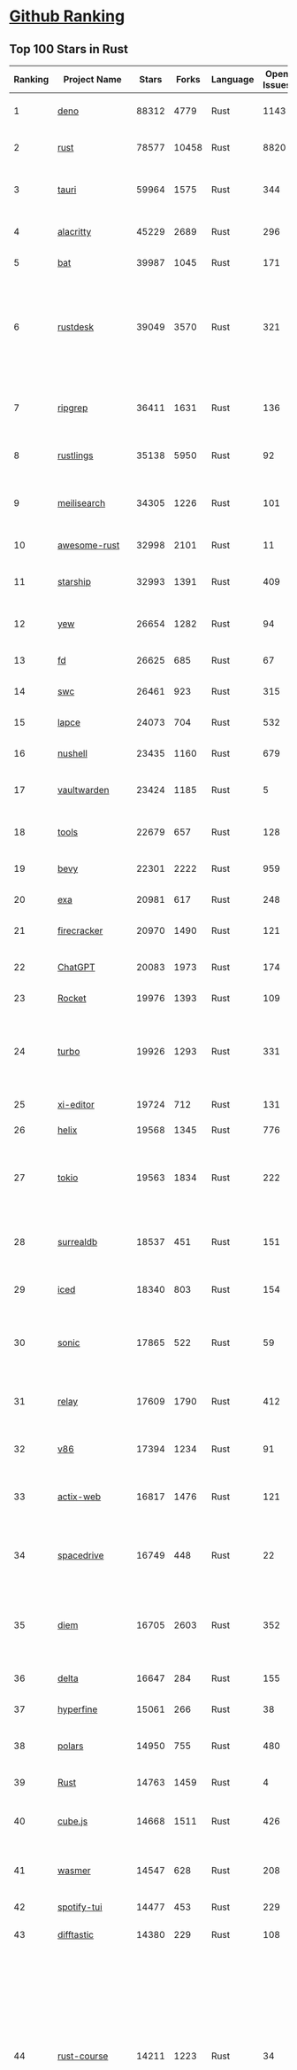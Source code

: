[Github Ranking](../README.md)
==========

## Top 100 Stars in Rust

| Ranking | Project Name | Stars | Forks | Language | Open Issues | Description | Last Commit |
| ------- | ------------ | ----- | ----- | -------- | ----------- | ----------- | ----------- |
| 1 | [deno](https://github.com/denoland/deno) | 88312 | 4779 | Rust | 1143 | A modern runtime for JavaScript and TypeScript. | 2023-03-07T09:28:30Z |
| 2 | [rust](https://github.com/rust-lang/rust) | 78577 | 10458 | Rust | 8820 | Empowering everyone to build reliable and efficient software. | 2023-03-07T09:48:47Z |
| 3 | [tauri](https://github.com/tauri-apps/tauri) | 59964 | 1575 | Rust | 344 | Build smaller, faster, and more secure desktop applications with a web frontend. | 2023-03-06T23:43:29Z |
| 4 | [alacritty](https://github.com/alacritty/alacritty) | 45229 | 2689 | Rust | 296 | A cross-platform, OpenGL terminal emulator. | 2023-03-06T07:19:58Z |
| 5 | [bat](https://github.com/sharkdp/bat) | 39987 | 1045 | Rust | 171 | A cat(1) clone with wings. | 2023-03-04T15:51:40Z |
| 6 | [rustdesk](https://github.com/rustdesk/rustdesk) | 39049 | 3570 | Rust | 321 | Open source virtual / remote desktop infrastructure for everyone! The open source TeamViewer alternative. Display and control your PC and Android devices from anywhere at anytime. | 2023-03-07T09:56:18Z |
| 7 | [ripgrep](https://github.com/BurntSushi/ripgrep) | 36411 | 1631 | Rust | 136 | ripgrep recursively searches directories for a regex pattern while respecting your gitignore | 2023-03-02T00:20:35Z |
| 8 | [rustlings](https://github.com/rust-lang/rustlings) | 35138 | 5950 | Rust | 92 | :crab: Small exercises to get you used to reading and writing Rust code! | 2023-03-06T16:06:52Z |
| 9 | [meilisearch](https://github.com/meilisearch/meilisearch) | 34305 | 1226 | Rust | 101 | A lightning-fast search engine that fits effortlessly into your apps, websites, and workflow. | 2023-03-07T09:34:01Z |
| 10 | [awesome-rust](https://github.com/rust-unofficial/awesome-rust) | 32998 | 2101 | Rust | 11 | A curated list of Rust code and resources. | 2023-03-07T07:39:46Z |
| 11 | [starship](https://github.com/starship/starship) | 32993 | 1391 | Rust | 409 | ☄🌌️  The minimal, blazing-fast, and infinitely customizable prompt for any shell! | 2023-03-06T20:38:46Z |
| 12 | [yew](https://github.com/yewstack/yew) | 26654 | 1282 | Rust | 94 | Rust / Wasm framework for building client web apps | 2023-03-05T01:47:29Z |
| 13 | [fd](https://github.com/sharkdp/fd) | 26625 | 685 | Rust | 67 | A simple, fast and user-friendly alternative to 'find' | 2023-03-07T03:38:48Z |
| 14 | [swc](https://github.com/swc-project/swc) | 26461 | 923 | Rust | 315 | Rust-based platform for the Web | 2023-03-07T06:29:52Z |
| 15 | [lapce](https://github.com/lapce/lapce) | 24073 | 704 | Rust | 532 | Lightning-fast and Powerful Code Editor written in Rust | 2023-03-07T06:39:28Z |
| 16 | [nushell](https://github.com/nushell/nushell) | 23435 | 1160 | Rust | 679 | A new type of shell | 2023-03-07T02:10:25Z |
| 17 | [vaultwarden](https://github.com/dani-garcia/vaultwarden) | 23424 | 1185 | Rust | 5 | Unofficial Bitwarden compatible server written in Rust, formerly known as bitwarden_rs | 2023-03-07T08:17:52Z |
| 18 | [tools](https://github.com/rome/tools) | 22679 | 657 | Rust | 128 | Unified developer tools for JavaScript, TypeScript, and the web | 2023-03-07T09:46:25Z |
| 19 | [bevy](https://github.com/bevyengine/bevy) | 22301 | 2222 | Rust | 959 | A refreshingly simple data-driven game engine built in Rust | 2023-03-07T08:36:55Z |
| 20 | [exa](https://github.com/ogham/exa) | 20981 | 617 | Rust | 248 | A modern replacement for ‘ls’. | 2023-03-01T19:49:40Z |
| 21 | [firecracker](https://github.com/firecracker-microvm/firecracker) | 20970 | 1490 | Rust | 121 | Secure and fast microVMs for serverless computing. | 2023-03-07T10:03:43Z |
| 22 | [ChatGPT](https://github.com/lencx/ChatGPT) | 20083 | 1973 | Rust | 174 | 🔮 ChatGPT Desktop Application (Mac, Windows and Linux) | 2023-03-06T08:28:08Z |
| 23 | [Rocket](https://github.com/SergioBenitez/Rocket) | 19976 | 1393 | Rust | 109 | A web framework for Rust. | 2023-02-26T10:55:34Z |
| 24 | [turbo](https://github.com/vercel/turbo) | 19926 | 1293 | Rust | 331 | Incremental bundler and build system optimized for JavaScript and TypeScript, written in Rust – including Turbopack and Turborepo. | 2023-03-07T09:42:04Z |
| 25 | [xi-editor](https://github.com/xi-editor/xi-editor) | 19724 | 712 | Rust | 131 | A modern editor with a backend written in Rust. | 2023-02-01T16:30:16Z |
| 26 | [helix](https://github.com/helix-editor/helix) | 19568 | 1345 | Rust | 776 | A post-modern modal text editor. | 2023-03-07T07:23:08Z |
| 27 | [tokio](https://github.com/tokio-rs/tokio) | 19563 | 1834 | Rust | 222 | A runtime for writing reliable asynchronous applications with Rust. Provides I/O, networking, scheduling, timers, ... | 2023-03-07T02:29:21Z |
| 28 | [surrealdb](https://github.com/surrealdb/surrealdb) | 18537 | 451 | Rust | 151 | A scalable, distributed, collaborative, document-graph database, for the realtime web | 2023-03-07T09:53:57Z |
| 29 | [iced](https://github.com/iced-rs/iced) | 18340 | 803 | Rust | 154 | A cross-platform GUI library for Rust, inspired by Elm | 2023-03-07T06:24:41Z |
| 30 | [sonic](https://github.com/valeriansaliou/sonic) | 17865 | 522 | Rust | 59 | 🦔 Fast, lightweight & schema-less search backend. An alternative to Elasticsearch that runs on a few MBs of RAM. | 2023-01-08T19:14:14Z |
| 31 | [relay](https://github.com/facebook/relay) | 17609 | 1790 | Rust | 412 | Relay is a JavaScript framework for building data-driven React applications. | 2023-03-06T21:05:15Z |
| 32 | [v86](https://github.com/copy/v86) | 17394 | 1234 | Rust | 91 | x86 virtualization in your browser, recompiling x86 to wasm on the fly | 2023-03-07T02:16:19Z |
| 33 | [actix-web](https://github.com/actix/actix-web) | 16817 | 1476 | Rust | 121 | Actix Web is a powerful, pragmatic, and extremely fast web framework for Rust. | 2023-03-02T17:11:46Z |
| 34 | [spacedrive](https://github.com/spacedriveapp/spacedrive) | 16749 | 448 | Rust | 22 | Spacedrive is an open source cross-platform file explorer, powered by a virtual distributed filesystem written in Rust. | 2023-03-07T09:15:26Z |
| 35 | [diem](https://github.com/diem/diem) | 16705 | 2603 | Rust | 352 | Diem’s mission is to build a trusted and innovative financial network that empowers people and businesses around the world. | 2023-03-07T09:13:40Z |
| 36 | [delta](https://github.com/dandavison/delta) | 16647 | 284 | Rust | 155 | A syntax-highlighting pager for git, diff, and grep output | 2023-03-07T01:42:22Z |
| 37 | [hyperfine](https://github.com/sharkdp/hyperfine) | 15061 | 266 | Rust | 38 | A command-line benchmarking tool | 2023-03-07T03:26:11Z |
| 38 | [polars](https://github.com/pola-rs/polars) | 14950 | 755 | Rust | 480 | Fast multi-threaded, hybrid-out-of-core DataFrame library in Rust \| Python \| Node.js | 2023-03-07T08:25:24Z |
| 39 | [Rust](https://github.com/TheAlgorithms/Rust) | 14763 | 1459 | Rust | 4 |  All Algorithms implemented in Rust  | 2023-03-03T12:04:11Z |
| 40 | [cube.js](https://github.com/cube-js/cube.js) | 14668 | 1511 | Rust | 426 | 📊  Cube — The Semantic Layer for Building Data Applications | 2023-03-07T08:54:54Z |
| 41 | [wasmer](https://github.com/wasmerio/wasmer) | 14547 | 628 | Rust | 208 | 🚀 The leading WebAssembly Runtime supporting WASI and Emscripten | 2023-03-07T09:23:23Z |
| 42 | [spotify-tui](https://github.com/Rigellute/spotify-tui) | 14477 | 453 | Rust | 229 | Spotify for the terminal written in Rust 🚀 | 2023-01-20T22:39:05Z |
| 43 | [difftastic](https://github.com/Wilfred/difftastic) | 14380 | 229 | Rust | 108 | a structural diff that understands syntax 🟥🟩 | 2023-03-06T19:37:52Z |
| 44 | [rust-course](https://github.com/sunface/rust-course) | 14211 | 1223 | Rust | 34 | “连续六年成为全世界最受喜爱的语言，无 GC 也无需手动内存管理、极高的性能和安全性、过程/OO/函数式编程、优秀的包管理、JS 未来基石" — 工作之余的第二语言来试试 Rust 吧。<<Rust语言圣经>>拥有全面且深入的讲解、生动贴切的示例、德芙般丝滑的内容，甚至还有JS程序员关注的 WASM 和 Deno 等专题。这可能是目前最用心的 Rust 中文学习教程 / Book  | 2023-03-07T03:12:40Z |
| 45 | [coreutils](https://github.com/uutils/coreutils) | 14179 | 986 | Rust | 190 | Cross-platform Rust rewrite of the GNU coreutils | 2023-03-07T09:20:57Z |
| 46 | [egui](https://github.com/emilk/egui) | 13800 | 982 | Rust | 355 | egui: an easy-to-use immediate mode GUI in Rust that runs on both web and native | 2023-03-06T02:22:08Z |
| 47 | [RustPython](https://github.com/RustPython/RustPython) | 13800 | 930 | Rust | 224 | A Python Interpreter written in Rust | 2023-03-07T09:55:06Z |
| 48 | [anki](https://github.com/ankitects/anki) | 13384 | 1674 | Rust | 108 | Anki for desktop computers | 2023-03-07T06:28:24Z |
| 49 | [vector](https://github.com/vectordotdev/vector) | 12892 | 1031 | Rust | 1611 | A high-performance observability data pipeline. | 2023-03-07T05:00:29Z |
| 50 | [tikv](https://github.com/tikv/tikv) | 12763 | 1924 | Rust | 978 | Distributed transactional key-value database, originally created to complement TiDB | 2023-03-07T09:26:26Z |
| 51 | [mdBook](https://github.com/rust-lang/mdBook) | 12714 | 1299 | Rust | 360 | Create book from markdown files. Like Gitbook but implemented in Rust | 2023-03-05T15:06:44Z |
| 52 | [navi](https://github.com/denisidoro/navi) | 12555 | 453 | Rust | 48 | An interactive cheatsheet tool for the command-line | 2023-03-05T11:12:33Z |
| 53 | [gitui](https://github.com/extrawurst/gitui) | 12480 | 393 | Rust | 104 | Blazing 💥 fast terminal-ui for git written in rust 🦀 | 2023-03-06T20:40:06Z |
| 54 | [Pake](https://github.com/tw93/Pake) | 11903 | 892 | Rust | 3 | 🤱🏻 Turn any webpage into a desktop app with Rust.  🤱🏻 很简单的用 Rust 打包网页生成很小的桌面 App | 2023-03-06T12:52:28Z |
| 55 | [book](https://github.com/rust-lang/book) | 11672 | 2746 | Rust | 171 | The Rust Programming Language | 2023-03-05T14:21:30Z |
| 56 | [wasmtime](https://github.com/bytecodealliance/wasmtime) | 11642 | 932 | Rust | 489 | A fast and secure runtime for WebAssembly | 2023-03-07T09:35:40Z |
| 57 | [ruffle](https://github.com/ruffle-rs/ruffle) | 11578 | 589 | Rust | 2318 | A Flash Player emulator written in Rust | 2023-03-07T06:01:14Z |
| 58 | [carbonyl](https://github.com/fathyb/carbonyl) | 11521 | 251 | Rust | 28 | Chromium running inside your terminal | 2023-02-26T21:31:10Z |
| 59 | [rust-analyzer](https://github.com/rust-lang/rust-analyzer) | 11520 | 1185 | Rust | 1187 | A Rust compiler front-end for IDEs | 2023-03-07T09:49:52Z |
| 60 | [hyper](https://github.com/hyperium/hyper) | 11351 | 1339 | Rust | 177 | An HTTP library for Rust | 2023-03-06T23:37:46Z |
| 61 | [tree-sitter](https://github.com/tree-sitter/tree-sitter) | 11050 | 644 | Rust | 347 | An incremental parsing system for programming tools | 2023-03-05T22:11:10Z |
| 62 | [static-analysis](https://github.com/analysis-tools-dev/static-analysis) | 10955 | 1232 | Rust | 0 | ⚙️ A curated list of static analysis (SAST) tools and linters for all programming languages, config files, build tools, and more. The focus is on tools which improve code quality. | 2023-03-06T22:19:28Z |
| 63 | [just](https://github.com/casey/just) | 10914 | 274 | Rust | 163 | 🤖 Just a command runner | 2023-03-06T05:10:11Z |
| 64 | [clap](https://github.com/clap-rs/clap) | 10823 | 893 | Rust | 210 | A full featured, fast Command Line Argument Parser for Rust | 2023-03-04T21:13:50Z |
| 65 | [fnm](https://github.com/Schniz/fnm) | 10799 | 306 | Rust | 90 | 🚀 Fast and simple Node.js version manager, built in Rust | 2023-03-07T05:32:37Z |
| 66 | [comprehensive-rust](https://github.com/google/comprehensive-rust) | 10551 | 481 | Rust | 37 | This is the Rust course used by the Android team at Google. It provides you the material to quickly teach Rust to everyone. | 2023-03-07T09:45:55Z |
| 67 | [rust-raspberrypi-OS-tutorials](https://github.com/rust-embedded/rust-raspberrypi-OS-tutorials) | 10519 | 629 | Rust | 1 | :books: Learn to write an embedded OS in Rust :crab: | 2023-03-02T23:55:59Z |
| 68 | [zola](https://github.com/getzola/zola) | 10452 | 742 | Rust | 150 | A fast static site generator in a single binary with everything built-in. https://www.getzola.org | 2023-03-06T21:25:34Z |
| 69 | [zellij](https://github.com/zellij-org/zellij) | 10422 | 315 | Rust | 385 | A terminal workspace with batteries included | 2023-03-07T09:25:53Z |
| 70 | [solana](https://github.com/solana-labs/solana) | 10083 | 2786 | Rust | 793 | Web-Scale Blockchain for fast, secure, scalable, decentralized apps and marketplaces. | 2023-03-07T08:12:41Z |
| 71 | [diesel](https://github.com/diesel-rs/diesel) | 10004 | 876 | Rust | 93 | A safe, extensible ORM and Query Builder for Rust | 2023-03-05T11:43:41Z |
| 72 | [ruff](https://github.com/charliermarsh/ruff) | 10000 | 309 | Rust | 208 | An extremely fast Python linter, written in Rust. | 2023-03-07T06:18:16Z |
| 73 | [cargo](https://github.com/rust-lang/cargo) | 9949 | 1945 | Rust | 1352 | The Rust package manager | 2023-03-07T10:00:31Z |
| 74 | [tui-rs](https://github.com/fdehau/tui-rs) | 9852 | 460 | Rust | 90 | Build terminal user interfaces and dashboards using Rust | 2023-02-20T08:24:26Z |
| 75 | [py-spy](https://github.com/benfred/py-spy) | 9807 | 347 | Rust | 95 | Sampling profiler for Python programs | 2023-03-07T01:33:02Z |
| 76 | [czkawka](https://github.com/qarmin/czkawka) | 9738 | 273 | Rust | 247 | Multi functional app to find duplicates, empty folders, similar images etc. | 2023-03-05T19:54:03Z |
| 77 | [neovide](https://github.com/neovide/neovide) | 9635 | 383 | Rust | 340 | No Nonsense Neovim Client in Rust | 2023-03-07T07:35:43Z |
| 78 | [zoxide](https://github.com/ajeetdsouza/zoxide) | 9609 | 349 | Rust | 29 | A smarter cd command. Supports all major shells. | 2023-03-01T08:45:55Z |
| 79 | [RustScan](https://github.com/RustScan/RustScan) | 9446 | 681 | Rust | 91 | 🤖 The Modern Port Scanner 🤖 | 2023-03-04T18:19:36Z |
| 80 | [lsd](https://github.com/Peltoche/lsd) | 9296 | 309 | Rust | 91 | The next gen ls command | 2023-03-06T17:21:00Z |
| 81 | [xsv](https://github.com/BurntSushi/xsv) | 9211 | 293 | Rust | 108 | A fast CSV command line toolkit written in Rust. | 2022-12-22T10:10:37Z |
| 82 | [rust-clippy](https://github.com/rust-lang/rust-clippy) | 9049 | 1187 | Rust | 1650 | A bunch of lints to catch common mistakes and improve your Rust code. Book: https://doc.rust-lang.org/clippy/ | 2023-03-07T01:44:10Z |
| 83 | [axum](https://github.com/tokio-rs/axum) | 8939 | 625 | Rust | 18 | Ergonomic and modular web framework built with Tokio, Tower, and Hyper | 2023-03-06T22:34:55Z |
| 84 | [spotifyd](https://github.com/Spotifyd/spotifyd) | 8683 | 410 | Rust | 52 | A spotify daemon | 2023-03-06T21:34:22Z |
| 85 | [druid](https://github.com/linebender/druid) | 8636 | 545 | Rust | 257 | A data-first Rust-native UI design toolkit.  | 2023-03-02T22:51:08Z |
| 86 | [universal-android-debloater](https://github.com/0x192/universal-android-debloater) | 8591 | 495 | Rust | 218 | Cross-platform GUI written in Rust using ADB to debloat non-rooted android devices. Improve your privacy, the security and battery life of your device. | 2023-03-01T18:48:57Z |
| 87 | [talent-plan](https://github.com/pingcap/talent-plan) | 8562 | 1127 | Rust | 96 | open source training courses about distributed database and distributed systems | 2023-02-26T08:31:48Z |
| 88 | [xray](https://github.com/atom-archive/xray) | 8531 | 245 | Rust | 16 | An experimental next-generation Electron-based text editor | 2019-07-22T17:46:06Z |
| 89 | [Infinite-Storage-Glitch](https://github.com/DvorakDwarf/Infinite-Storage-Glitch) | 8371 | 465 | Rust | 0 | ISG lets you use YouTube as cloud storage for ANY files, not just video | 2023-03-05T21:19:03Z |
| 90 | [broot](https://github.com/Canop/broot) | 8278 | 194 | Rust | 161 | A new way to see and navigate directory trees : https://dystroy.org/broot | 2023-03-01T06:43:04Z |
| 91 | [rayon](https://github.com/rayon-rs/rayon) | 8264 | 413 | Rust | 138 | Rayon: A data parallelism library for Rust | 2023-03-04T00:23:43Z |
| 92 | [sqlx](https://github.com/launchbadge/sqlx) | 8162 | 833 | Rust | 400 | 🧰 The Rust SQL Toolkit. An async, pure Rust SQL crate featuring compile-time checked queries without a DSL. Supports PostgreSQL, MySQL, SQLite, and MSSQL. | 2023-03-06T21:27:23Z |
| 93 | [windows-rs](https://github.com/microsoft/windows-rs) | 7987 | 348 | Rust | 24 | Rust for Windows | 2023-03-06T21:42:24Z |
| 94 | [substrate](https://github.com/paritytech/substrate) | 7959 | 2534 | Rust | 999 | Substrate: The platform for blockchain innovators | 2023-03-07T09:59:24Z |
| 95 | [tokei](https://github.com/XAMPPRocky/tokei) | 7934 | 400 | Rust | 94 | Count your code, quickly. | 2023-02-21T08:35:21Z |
| 96 | [amethyst](https://github.com/amethyst/amethyst) | 7893 | 776 | Rust | 0 | Data-oriented and data-driven game engine written in Rust | 2021-12-06T18:23:49Z |
| 97 | [pyo3](https://github.com/PyO3/pyo3) | 7834 | 516 | Rust | 149 | Rust bindings for the Python interpreter | 2023-03-07T07:45:17Z |
| 98 | [nom](https://github.com/rust-bakery/nom) | 7806 | 752 | Rust | 182 | Rust parser combinator framework | 2023-03-06T20:36:33Z |
| 99 | [warp](https://github.com/seanmonstar/warp) | 7783 | 652 | Rust | 161 | A super-easy, composable, web server framework for warp speeds. | 2023-02-25T15:01:27Z |
| 100 | [actix](https://github.com/actix/actix) | 7735 | 610 | Rust | 35 | Actor framework for Rust. | 2023-01-27T16:50:49Z |

